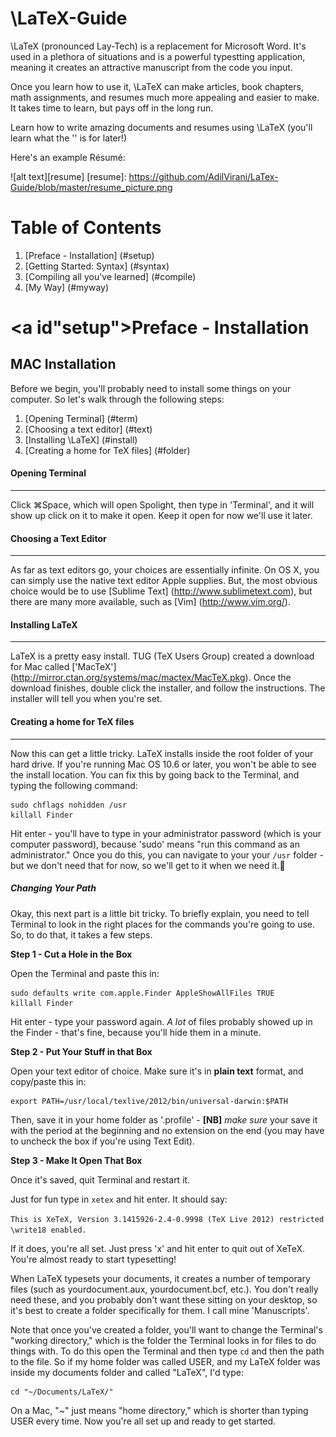 # \LaTeX-Guide

\LaTeX (pronounced Lay-Tech) is a replacement for Microsoft Word. It's used in a plethora of situations and is a powerful typestting application, meaning it creates an attractive manuscript from the code you input.

Once you learn how to use it, \LaTeX can make articles, book chapters, math assignments, and resumes much more appealing and easier to make. It takes time to learn, but pays off in the long run.

Learn how to write amazing documents and resumes using \LaTeX (you'll learn what the '\' is for later!)

Here's an example Résumé:

![alt text][resume]
[resume]: https://github.com/AdilVirani/LaTex-Guide/blob/master/resume_picture.png

# Table of Contents

1. [Preface - Installation] (#setup)
2. [Getting Started: Syntax] (#syntax)
3. [Compiling all you've learned] (#compile)
4. [My Way] (#myway)

# <a id"setup"></a>Preface - Installation


## MAC Installation
Before we begin, you'll probably need to install some things on your computer. So let's walk through the following steps: 

1. [Opening Terminal] (#term)
2. [Choosing a text editor] (#text)
3. [Installing \LaTeX] (#install)
4. [Creating a home for TeX files] (#folder)

#### <a id="term"></a>Opening Terminal
--------------------------------------

Click ⌘Space, which will open Spolight, then type in 'Terminal', and it will show up click on it to make it open. Keep it open for now we'll use it later. 

#### <a id="text"></a>Choosing a Text Editor
---------------------------------------------

As far as text editors go, your choices are essentially infinite. On OS X, you can simply use the native text editor Apple supplies. But, the most obvious choice would be to use [Sublime Text] (http://www.sublimetext.com), but there are many more available, such as [Vim] (http://www.vim.org/).

#### <a id="install"></a>Installing LaTeX
-------------------------------------------

LaTeX is a pretty easy install. TUG (TeX Users Group) created a download for Mac called ['MacTeX'] (http://mirror.ctan.org/systems/mac/mactex/MacTeX.pkg). Once the download finishes, double click the installer, and follow the instructions. The installer will tell you when you're set.

#### <a id="folder"></a>Creating a home for TeX files
-------------------------------------------------------

Now this can get a little tricky. LaTeX installs inside the root folder of your hard drive. If you're running Mac OS 10.6 or later, you won't be able to see the install location. You can fix this by going back to the Terminal, and typing the following command:

    sudo chflags nohidden /usr
    killall Finder

Hit enter - you'll have to type in your administrator password (which is your computer password), because 'sudo' means "run this command as an administrator." Once you do this, you can navigate to your your `/usr` folder - but we don't need that for now, so we'll get to it when we need it.

##### Changing Your Path

Okay, this next part is a little bit tricky. To briefly explain, you need to tell Terminal to look in the right places for the commands you're going to use. So, to do that, it takes a few steps.

**Step 1 - Cut a Hole in the Box**

Open the Terminal and paste this in:

    sudo defaults write com.apple.Finder AppleShowAllFiles TRUE
    killall Finder

Hit enter  - type your password again. *A lot* of files probably showed up in the Finder - that's fine, because you'll hide them in a minute.

**Step 2 - Put Your Stuff in that Box**

Open your text editor of choice. Make sure it's in **plain text** format, and copy/paste this in:

    export PATH=/usr/local/texlive/2012/bin/universal-darwin:$PATH

Then, save it in your home folder as '.profile' - **[NB]** *make sure* your save it with the period at the beginning and no extension on the end (you may have to uncheck the box if you're using Text Edit).

**Step 3 - Make It Open That Box**

Once it's saved, quit Terminal and restart it.

 Just for fun type in `xetex` and hit enter. It should say:
 
 `This is XeTeX, Version 3.1415926-2.4-0.9998 (TeX Live 2012)
 restricted \write18 enabled.`
 
 If it does, you're all set. Just press 'x' and hit enter to quit out of XeTeX. You're almost ready to start typesetting!
 
 
 When LaTeX typesets your documents, it creates a number of temporary files (such as yourdocument.aux, yourdocument.bcf, etc.). You don't really need these, and you probably don't want these sitting on your desktop, so it's best to create a folder specifically for them. I call mine 'Manuscripts'.

Note that once you've created a folder, you'll want to change the Terminal's "working directory," which is the folder the Terminal looks in for files to do things with. To do this open the Terminal and then type `cd` and then the path to the file. So if my home folder was called USER, and my LaTeX folder was inside my documents folder and called "LaTeX", I'd type:

    cd "~/Documents/LaTeX/"

On a Mac, "~" just means "home directory," which is shorter than typing USER every time. Now you're all set up and ready to get started.
